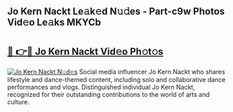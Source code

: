 ## Jo Kern Nackt Le𝚊k𝚎d N𝚞𝚍es - Part-c9w Photos Vid𝚎o Le𝚊ks MKYCb

# <h2><a href="http://fb7zf75.evod.top/?m=Jo+Kern+Nackt">🔗 👉🔴 Jo Kern Nackt Vid𝚎o Ph𝚘t𝚘s</a></h2>

[![Jo Kern Nackt N𝚞d𝚎s](https://i.imgur.com/8V9OHl7.gif)](http://fb7zf75.evod.top/?m=Jo+Kern+Nackt)
Social media influencer Jo Kern Nackt who shares lifestyle and dance-themed content, including solo and collaborative dance performances and vlogs. Distinguished individual Jo Kern Nackt, recognized for their outstanding contributions to the world of arts and culture. 
